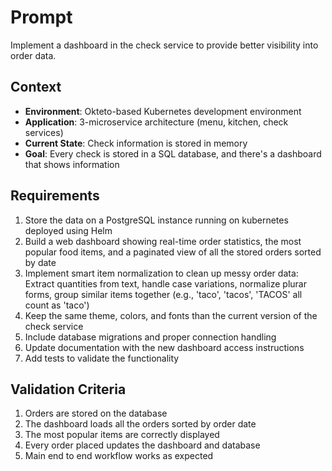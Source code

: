 # Prompt
Implement a dashboard in the check service to provide  better visibility into order data. 
## Context 
- **Environment**: Okteto-based Kubernetes development environment 
- **Application**: 3-microservice architecture (menu, kitchen, check services) 
- **Current State**: Check information is stored in memory
- **Goal**: Every check is stored in a SQL database, and there's a dashboard that shows information

## Requirements
1. Store the data on a PostgreSQL instance running on kubernetes deployed using Helm
2. Build a web dashboard showing real-time order statistics, the most popular food items, and a paginated view of all the stored orders sorted by date
3. Implement smart item normalization to clean up messy order data:  Extract quantities from text, handle case variations, normalize plurar forms, group similar items together (e.g., 'taco', 'tacos', 'TACOS' all count as 'taco')
4. Keep the same theme, colors, and fonts than the current version of the check service
5. Include database migrations and proper connection handling 
6. Update documentation with the new dashboard access instructions 
7. Add tests to validate the functionality

## Validation Criteria
1. Orders are stored on the database
2. The dashboard loads all the orders sorted by order date
3. The most popular items are correctly displayed
4. Every order placed updates the dashboard and database
5. Main end to end workflow works as expected


